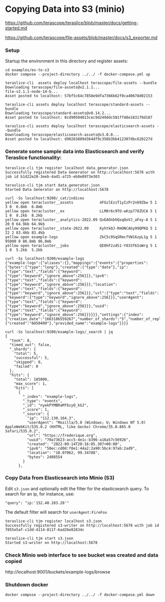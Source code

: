 # Copying Data into S3 (minio)

https://github.com/terascope/teraslice/blob/master/docs/getting-started.md

https://github.com/terascope/file-assets/blob/master/docs/s3_exporter.md

### Setup

Startup the environment in this directory and register assets:

```
cd examples/es-to-s3
docker compose --project-directory ../../ -f docker-compose.yml up

teraslice-cli  assets deploy localhost terascope/file-assets --bundle
Downloading terascope/file-assets@v2.1.1...
file-v2.1.1-node-14-b...
Asset posted to localhost: 57bf5c64c7858e9dfa7366b62f0ca40678d02153

teraslice-cli assets deploy localhost terascope/standard-assets --bundle
Downloading terascope/standard-assets@v0.14.2...
Asset posted to localhost: 0cd90504013cec9d249ddc581ff48e1831f8d187

teraslice-cli assets deploy localhost terascope/elasticsearch-assets --bundle
Downloading terascope/elasticsearch-assets@v3.0.0...
Asset posted to localhost: d90263889d364df9c356b3bb412307dbc620227d
```

### Generate some sample data into Elasticsearch and verify Teraslice functionality:

```
teraslice-cli tjm register localhost data_generator.json
Successfully registered Data Generator on http://localhost:5678 with job id b1d22e28-3eeb-4ad1-a725-eb8e8973e303

teraslice-cli tjm start data_generator.json
Started Data Generator on http://localhost:5678

curl -Ss localhost:9200/_cat/indices
yellow open teracluster__assets            4FGzlEzsT1yIzPr2n69Zbw 5 1     3 0  6.8mb  6.8mb
yellow open teracluster__ex                LLM8r6c9TO-wKzp778ZUCA 5 1     1 0  8.2kb  8.2kb
yellow open teracluster__analytics-2022.09 QxEAOnbhQxqOoVJ_aFoy-A 5 1    20 0 64.9kb 64.9kb
yellow open teracluster__state-2022.09     KyhtkOJ-RmONCAGy99QPKQ 5 1    22 2 83.4kb 83.4kb
yellow open example-logs                   ZkC5c9SqSRmcfVW16zpL1g 5 1 95000 0 86.8mb 86.8mb
yellow open teracluster__jobs              QE0hF2zdS1-Y033f6IoWrg 5 1     1 0  5.2kb  5.2kb

curl -Ss localhost:9200/example-logs
{"example-logs":{"aliases":{},"mappings":{"events":{"properties":{"bytes":{"type":"long"},"created":{"type":"date"},"ip":{"type":"text","fields":{"keyword":{"type":"keyword","ignore_above":256}}},"ipv6":{"type":"text","fields":{"keyword":{"type":"keyword","ignore_above":256}}},"location":{"type":"text","fields":{"keyword":{"type":"keyword","ignore_above":256}}},"url":{"type":"text","fields":{"keyword":{"type":"keyword","ignore_above":256}}},"userAgent":{"type":"text","fields":{"keyword":{"type":"keyword","ignore_above":256}}},"uuid":{"type":"text","fields":{"keyword":{"type":"keyword","ignore_above":256}}}}}},"settings":{"index":{"creation_date":"1663186559267","number_of_shards":"5","number_of_replicas":"1","uuid":"ZkC5c9SqSRmcfVW16zpL1g","version":{"created":"6050499"},"provided_name":"example-logs"}}}}

curl -Ss localhost:9200/example-logs/_search | jq
{
  "took": 8,
  "timed_out": false,
  "_shards": {
    "total": 5,
    "successful": 5,
    "skipped": 0,
    "failed": 0
  },
  "hits": {
    "total": 185000,
    "max_score": 1,
    "hits": [
      {
        "_index": "example-logs",
        "_type": "events",
        "_id": "nyekPYMBRaMf6zyO_kGJ",
        "_score": 1,
        "_source": {
          "ip": "112.130.164.3",
          "userAgent": "Mozilla/5.0 (Windows; U; Windows NT 5.0) AppleWebKit/535.0.2 (KHTML, like Gecko) Chrome/35.0.865.0 Safari/535.0.2",
          "url": "https://frederique.org",
          "uuid": "70a73623-acc5-4e1c-b396-a16a57c56926",
          "created": "2022-09-14T20:16:05.307+00:00",
          "ipv6": "50ec:cd0d:f8e1:44a2:2a90:5bc4:97ab:2ad9",
          "location": "18.07062, 99.34788",
          "bytes": 2408554
        }
      },
```

### Copy Data from Elasticsearch into Minio (S3)

Edit `s3.json` and optionally edit the filter for the elasticsearch query. To search for an ip, for instance, use:

```
"query": "ip:'152.40.103.28'"
```

The default filter will search for `userAgent:FireFox`

```
teraslice-cli tjm register localhost s3.json
Successfully registered s3-writer on http://localhost:5678 with job id 7055e5af-c1dd-4114-811f-6ad26e82834c

teraslice-cli tjm start s3.json
Started s3-writer on http://localhost:5678
```

### Check Minio web interface to see bucket was created and data copied
http://localhost:9001/buckets/example-logs/browse


### Shutdown docker

```
docker compose --project-directory ../../ -f docker-compose.yml down
```
